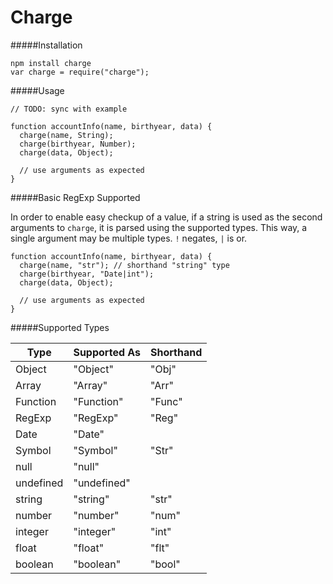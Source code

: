 Charge
======

#####Installation
```
npm install charge
var charge = require("charge");
```

#####Usage
```
// TODO: sync with example

function accountInfo(name, birthyear, data) {
  charge(name, String);
  charge(birthyear, Number);
  charge(data, Object);

  // use arguments as expected
}
```

#####Basic RegExp Supported

In order to enable easy checkup of a value, if a string is used as the
second arguments to `charge`, it is parsed using the supported types.
This way, a single argument may be multiple types. `!` negates, `|` is or.

```
function accountInfo(name, birthyear, data) {
  charge(name, "str"); // shorthand "string" type
  charge(birthyear, "Date|int");
  charge(data, Object);

  // use arguments as expected
}
```

#####Supported Types


|Type       |Supported As | Shorthand |
|-----------|-------------|-----------|
|Object     |"Object"     |"Obj"      |
|Array      |"Array"      |"Arr"      |
|Function   |"Function"   |"Func"     |
|RegExp     |"RegExp"     |"Reg"      |
|Date       |"Date"       |           |
|Symbol     |"Symbol"     |"Str"      |
|null       |"null"       |           |
|undefined  |"undefined"  |           |
|string     |"string"     |"str"      |
|number     |"number"     |"num"      |
|integer    |"integer"    |"int"      |
|float      |"float"      |"flt"      |
|boolean    |"boolean"    |"bool"     |
